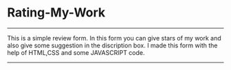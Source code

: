 # Rating-My-Work
<hr>
<p>This is a simple review form. In this form you can give  stars of my work and also give some suggestion in the discription box.
I made this form with the help of HTML,CSS and some JAVASCRIPT code.</p>
<hr>
